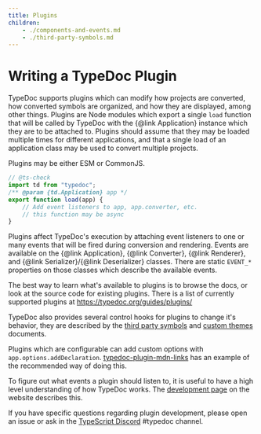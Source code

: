 ```yaml
---
title: Plugins
children:
    - ./components-and-events.md
    - ./third-party-symbols.md
---
```


# Writing a TypeDoc Plugin

TypeDoc supports plugins which can modify how projects are converted, how converted symbols
are organized, and how they are displayed, among other things. Plugins are Node modules which
export a single `load` function that will be called by TypeDoc with the {@link Application} instance
which they are to be attached to. Plugins should assume that they may be loaded multiple times
for different applications, and that a single load of an application class may be used to convert
multiple projects.

Plugins may be either ESM or CommonJS.

```js
// @ts-check
import td from "typedoc";
/** @param {td.Application} app */
export function load(app) {
    // Add event listeners to app, app.converter, etc.
    // this function may be async
}
```

Plugins affect TypeDoc's execution by attaching event listeners to one or many events that will be
fired during conversion and rendering. Events are available on the {@link Application}, {@link Converter},
{@link Renderer}, and {@link Serializer}/{@link Deserializer} classes. There are static `EVENT_*` properties on those
classes which describe the available events.

The best way to learn what's available to plugins is to browse the docs, or look at the source code
for existing plugins. There is a list of currently supported plugins at https://typedoc.org/guides/plugins/

TypeDoc also provides several control hooks for plugins to change it's behavior, they are described
by the [third party symbols](./third-party-symbols.md) and [custom themes](./custom-themes.md) documents.

Plugins which are configurable can add custom options with `app.options.addDeclaration`. [typedoc-plugin-mdn-links]
has an example of the recommended way of doing this.

To figure out what events a plugin should listen to, it is useful to have a high level understanding of how
TypeDoc works. The [development page](https://typedoc.org/guides/development/) on the website describes this.

If you have specific questions regarding plugin development, please open an issue or ask in the
[TypeScript Discord] #typedoc channel.

[typedoc-plugin-mdn-links]: https://github.com/Gerrit0/typedoc-plugin-mdn-links/blob/main/src/index.ts
[TypeScript Discord]: https://discord.gg/typescript
